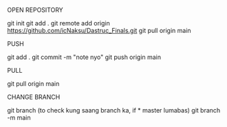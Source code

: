 OPEN REPOSITORY

git init
git add .
git remote add origin https://github.com/icNaksu/Dastruc_Finals.git
git pull origin main

PUSH

git add .
git commit -m "note nyo"
git push origin main

PULL

git pull origin main

CHANGE BRANCH

git branch (to check kung saang branch ka, if * master lumabas)
git branch -m main


